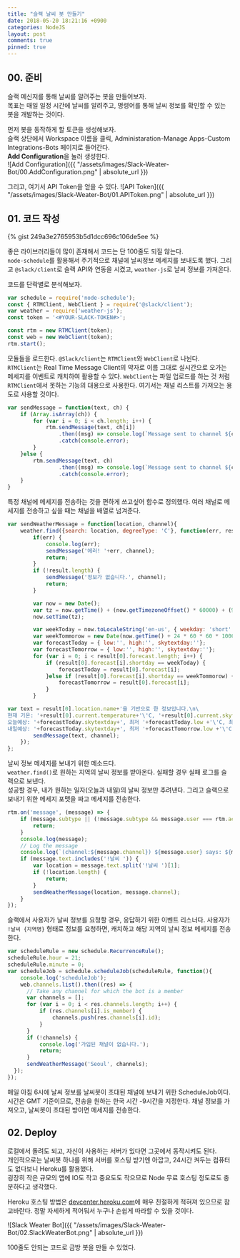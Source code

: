 ```yaml
---
title: "슬랙 날씨 봇 만들기"
date: 2018-05-20 18:21:16 +0900
categories: NodeJS
layout: post
comments: true
pinned: true
---
```


## 00. 준비
슬랙 메신저를 통해 날씨를 알려주는 봇을 만들어보자.  
목표는 매일 일정 시간에 날씨를 알려주고, 명령어를 통해 날씨 정보를 확인할 수 있는 봇을 개발하는 것이다.

먼저 봇을 동작하게 할 토큰을 생성해보자.  
슬랙 상단에서 Workspace 이름을 클릭, Administaration-Manage Apps-Custom Integrations-Bots 페이지로 들어간다.  
**Add Configuration**을 눌러 생성한다.  
![Add Configuration]({{ "/assets/images/Slack-Weater-Bot/00.AddConfiguration.png" | absolute_url }})  

그리고, 여기서 API Token을 얻을 수 있다.
![API Token]({{ "/assets/images/Slack-Weater-Bot/01.APIToken.png" | absolute_url }})  


## 01. 코드 작성
{% gist 249a3e2765953b5d1dcc696c106de5ee %}

좋은 라이브러리들이 많이 존재해서 코드는 단 100줄도 되질 않는다.  
`node-schedule`를 활용해서 주기적으로 채널에 날씨정보 메세지를 보내도록 했다. 그리고 `@slack/client`로 슬랙 API와 연동을 시켰고, `weather-js`로 날씨 정보를 가져온다.

코드를 단락별로 분석해보자.  

```javascript
var schedule = require('node-schedule');
const { RTMClient, WebClient } = require('@slack/client');
var weather = require('weather-js');
const token = '<#YOUR-SLACK-TOKEN#>';

const rtm = new RTMClient(token);
const web = new WebClient(token);
rtm.start();
```

모듈들을 로드한다. `@Slack/client`는 `RTMClient`와 `WebClient`로 나뉜다.  
`RTMClient`는 Real Time Message Client의 약자로 이름 그대로 실시간으로 오가는 메세지를 이벤트로 캐치하여 활용할 수 있다. `WebClient`는 파일 업로드를 하는 것 처럼 `RTMClient`에서 못하는 기능의 대용으로 사용한다. 여기서는 채널 리스트를 가져오는 용도로 사용할 것이다.

```javascript
var sendMessage = function(text, ch) {
	if (Array.isArray(ch)) {
		for (var i = 0; i < ch.length; i++) {
			rtm.sendMessage(text, ch[i])
				.then((msg) => console.log(`Message sent to channel ${ch}`))
				.catch(console.error);
		}
	}else {
		rtm.sendMessage(text, ch)
				.then((msg) => console.log(`Message sent to channel ${ch}`))
				.catch(console.error);
	}
}
```

특정 채널에 메세지를 전송하는 것을 편하게 쓰고싶어 함수로 정의했다. 여러 채널로 메세지를 전송하고 싶을 때는 채널을 배열로 넘겨준다.

```javascript
var sendWeatherMessage = function(location, channel){
	weather.find({search: location, degreeType: 'C'}, function(err, result) {
		if(err) {
			console.log(err);
			sendMessage('에러! '+err, channel);
			return;
		}
		if (!result.length) {
			sendMessage('정보가 없습니다.', channel);
			return;
		}

		var now = new Date();
		var tz = now.getTime() + (now.getTimezoneOffset() * 60000) + (9 * 3600000);
		now.setTime(tz);

		var weekToday = now.toLocaleString('en-us', { weekday: 'short' });
		var weekTommorow = new Date(now.getTime() + 24 * 60 * 60 * 1000).toLocaleString('en-us', { weekday: 'short' });
		var forecastToday = { low:'', high:'', skytextday:''};
		var forecastTomorrow = { low:'', high:'', skytextday:''};
		for (var i = 0; i < result[0].forecast.length; i++) {
			if (result[0].forecast[i].shortday == weekToday) {
				forecastToday = result[0].forecast[i];
			}else if (result[0].forecast[i].shortday == weekTommorow) {
				forecastTomorrow = result[0].forecast[i];
			}
		}

var text = result[0].location.name+'을 기반으로 한 정보입니다.\n\
현재 기온: '+result[0].current.temperature+'\'C, '+result[0].current.skytext+'\n\
오늘예상: '+forecastToday.skytextday+', 최저 '+forecastToday.low +'\'C, 최고 '+forecastToday.high+'\'C\n\
내일예상: '+forecastToday.skytextday+', 최저 '+forecastTomorrow.low +'\'C, 최고 '+forecastTomorrow.high+'\'C\n';
		sendMessage(text, channel);
	});
};
```
날씨 정보 메세지를 보내기 위한 메소드다.  
`weather.find()`로 원하는 지역의 날씨 정보를 받아온다. 실패할 경우 실패 로그를 슬랙으로 보낸다.  
성공할 경우, 내가 원하는 일자(오늘과 내일)의 날씨 정보만 추려낸다. 그리고 슬랙으로 보내기 위한 메세지 포맷을 짜고 메세지를 전송한다.

```javascript
rtm.on('message', (message) => {
	if (message.subtype || (!message.subtype && message.user === rtm.activeUserId)) {
		return;
	}
	console.log(message);
	// Log the message
	console.log(`(channel:${message.channel}) ${message.user} says: ${message.text}`);
	if (message.text.includes('!날씨 ')) {
		var location = message.text.split('!날씨 ')[1];
		if (!location.length) {
			return;
		}
		sendWeatherMessage(location, message.channel);
	}
});
```
슬랙에서 사용자가 날씨 정보를 요청할 경우, 응답하기 위한 이벤트 리스너다. 사용자가 `!날씨 {지역명}` 형태로 정보를 요청하면, 캐치하고 해당 지역의 날씨 정보 메세지를 전송한다.

```javascript
var scheduleRule = new schedule.RecurrenceRule();
scheduleRule.hour = 21;
scheduleRule.minute = 0;
var scheduleJob = schedule.scheduleJob(scheduleRule, function(){
	console.log('scheduleJob');
	web.channels.list().then((res) => {
	  // Take any channel for which the bot is a member
	  var channels = [];
	  for (var i = 0; i < res.channels.length; i++) {
		  if (res.channels[i].is_member) {
			  channels.push(res.channels[i].id);
		  }
	  }
	  if (!channels) {
		  console.log('가입된 채널이 없습니다.');
		  return;
	  }
	  sendWeatherMessage('Seoul', channels);
  });
});
```
매일 아침 6시에 날씨 정보를 날씨봇이 초대된 채널에 보내기 위한 ScheduleJob이다.
시간은 GMT 기준이므로, 전송을 원하는 한국 시간 -9시간을 지정한다. 채널 정보를 가져오고, 날씨봇이 초대된 방이면 메세지를 전송한다.

## 02. Deploy
로컬에서 돌려도 되고, 자신이 사용하는 서버가 있다면 그곳에서 동작시켜도 된다.  
개인적으로는 날씨봇 하나를 위해 서버를 호스팅 받기엔 아깝고, 24시간 켜두는 컴퓨터도 없다보니 Heroku를 활용했다.  
굉장히 작은 규모의 앱에 IO도 작고 중요도도 작으므로 Node 무료 호스팅 정도로도 충분하다고 생각했다.

Heroku 호스팅 방법은 [devcenter.heroku.com](https://devcenter.heroku.com/articles/getting-started-with-nodejs#introduction)에 매우 친절하게 적혀져 있으므로 참고바란다. 정말 자세하게 적어둬서 누구나 손쉽게 따라할 수 있을 것이다.  

![Slack Weater Bot]({{ "/assets/images/Slack-Weater-Bot/02.SlackWeaterBot.png" | absolute_url }})  

100줄도 안되는 코드로 금방 봇을 만들 수 있었다.